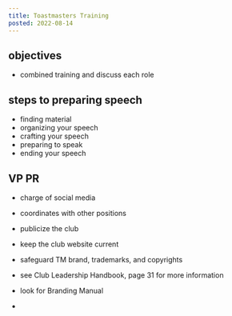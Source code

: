 ```yaml
---
title: Toastmasters Training
posted: 2022-08-14
---
```


## objectives

* combined training and discuss each role

## steps to preparing speech

* finding material 
* organizing your speech
* crafting your speech 
* preparing to speak
* ending your speech

## VP PR 

* charge of social media 
* coordinates with other positions 

* publicize the club 
* keep the club website current 
* safeguard TM brand, trademarks, and copyrights
* see Club Leadership Handbook, page 31 for more information
* look for Branding Manual
* 
